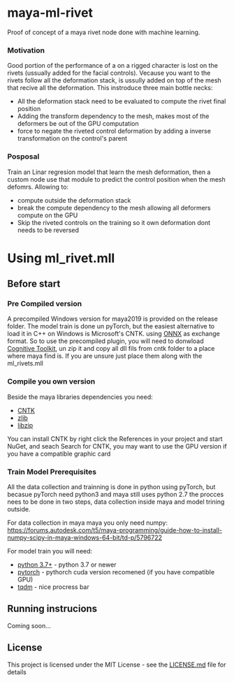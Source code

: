 # maya-ml-rivet

Proof of concept of a maya rivet node done with machine learning. 

### Motivation
Good portion of the performance of a  on a rigged character is lost on the rivets (ussually added for the facial controls). 
Vecause you want to the rivets follow all the deformation stack, is ussully added on top of the mesh that recive all the deformation. This instroduce three main bottle necks:
* All the deformation stack need to be evaluated to compute the rivet final position
* Adding the transform dependency to the mesh, makes most of the deformers be out of the GPU computation
* force to negate the riveted control deformation by adding a inverse transformation on the control's parent

### Posposal
Train an Linar regresion model that learn the mesh deformation, then a custom node use that module to predict the control position when the mesh defomrs. Allowing to:
* compute outside the deformation stack
* break the compute dependency to the mesh allowing all deformers compute on the GPU
* Skip the riveted controls on the training so it own deformation dont needs to be reversed

# Using ml_rivet.mll
## Before start

### Pre Compiled version

A precompiled Windows version for maya2019 is provided on the release folder. The model train is done un pyTorch, but the easiest alternative to load it in C++ on Windows is Microsoft's CNTK. using [ONNX](http://onnx.ai/) as exchange format. So to use the precompiled plugin, you will need to donwload [Cognitive Toolkit](https://cntk.ai/dlwg-2.7.html), un zip it and copy all dll fils from cntk folder to a place where maya find is. If you are unsure just place them along with the ml_rivets.mll

### Compile you own version

Beside the maya libraries dependencies you need:

* [CNTK](https://docs.microsoft.com/es-es/cognitive-toolkit/) 
* [zlib](https://zlib.net/)
* [libzip](https://libzip.org/)

You can install CNTK by right click the References in your project and start NuGet, and seach Search for CNTK, you may want to use the GPU version if you have a compatible graphic card

### Train Model Prerequisites

All the data collection and trainning is done in python using pyTorch, but becasue pyTorch need python3 and maya still uses python 2.7 the procces nees to be done in two steps, data collection inside maya and model trining outside.

For data collection in maya maya you only need numpy:
https://forums.autodesk.com/t5/maya-programming/guide-how-to-install-numpy-scipy-in-maya-windows-64-bit/td-p/5796722

For model train you will need:
* [python 3.7+](https://www.python.org/downloads/windows/) - python 3.7 or newer
* [pytorch](https://pytorch.org/get-started/locally/)  - pythorch cuda version recomened (if you have compatible GPU)
* [tqdm](https://pypi.org/project/tqdm/) - nice procress bar


## Running instrucions

Coming soon...

## License

This project is licensed under the MIT License - see the [LICENSE.md](LICENSE.md) file for details

